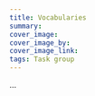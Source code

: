 ```yaml
---
title: Vocabularies
summary: 
cover_image: 
cover_image_by: 
cover_image_link: 
tags: Task group
---
```


...
